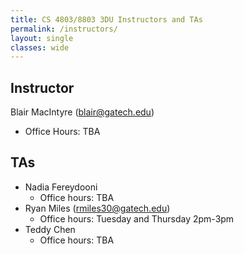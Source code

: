 ```yaml
---
title: CS 4803/8803 3DU Instructors and TAs
permalink: /instructors/
layout: single
classes: wide
---
```


## Instructor

Blair MacIntyre (blair@gatech.edu)
- Office Hours: TBA

## TAs
- Nadia Fereydooni 
  - Office hours: TBA
- Ryan Miles (rmiles30@gatech.edu)
  - Office hours: Tuesday and Thursday 2pm-3pm
- Teddy Chen
  - Office hours: TBA
  
